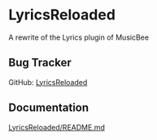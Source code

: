 LyricsReloaded
==============

A rewrite of the Lyrics plugin of MusicBee

Bug Tracker
-----------
GitHub: [LyricsReloaded](https://github.com/pschichtel/LyricsReloaded/issues)

Documentation
-------------
[LyricsReloaded/README.md](LyricsReloaded/README.md)
